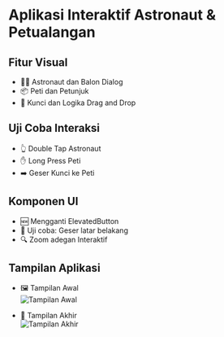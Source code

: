 # Aplikasi Interaktif Astronaut & Petualangan

## Fitur Visual
- 🧑‍🚀 Astronaut dan Balon Dialog
- 📦 Peti dan Petunjuk
- 🔑 Kunci dan Logika Drag and Drop

## Uji Coba Interaksi
- 👆 Double Tap Astronaut
- ✋ Long Press Peti
- ➡️ Geser Kunci ke Peti

## Komponen UI
- 🆕 Mengganti ElevatedButton
- 🧪 Uji coba: Geser latar belakang
- 🔍 Zoom adegan Interaktif

## Tampilan Aplikasi
- 🖼️ Tampilan Awal  
  ![Tampilan Awal](pictures/screenshoot/home.png)

- 🎯 Tampilan Akhir  
  ![Tampilan Akhir](assets/screenshots/tampilan_akhir.png)
